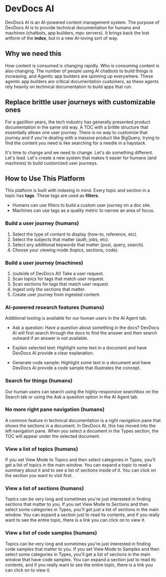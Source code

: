 # DevDocs AI

DevDocs AI is an AI-powered content management system. The purpose of DevDocs AI is to provide technical documentation for humans and machines (chatbots, app builders, mpc servers). It brings back the lost artform of the **index**, but in a new AI-loving sort of way.

## Why we need this

How content is consumed is changing rapidly. Who is consuming content is also changing. The number of people using AI chatbots to build things is increasing, and Agentic app builders are spinning up everywhere. These agentic app builders are critical documentation customers, as these agents rely heavily on technical documentation to build apps that run.

## Replace brittle user journeys with customizable ones

For a gazillion years, the tech industry has generally presented product documentation in the same old way. A TOC with a brittle structure that essentially allows one user journey. There is no way to customize that journey and if you're dealing with a massive product like BigQuery, trying to find the content you need is like searching for a needle in a haystack.

It's time to change and we need to change. Let's do something different. Let's lead. Let's create a new system that makes it easier for humans (and machines) to build customized user journeys.

## How to Use This Platform

This platform is built with indexing in mind. Every topic and section in a topic has **tags**. These tags are used as **filters**.

- Humans can use filters to build a custom user journey on a doc site.
- Machines can use tags as a quality metric to narrow an area of focus.

### Build a user journey (humans)

1. Select the type of content to display (how-to, reference, etc).
2. Select the subjects that matter (auth, jobs, etc).
3. Select any additional keywords that matter (post, query, search).
4. Choose your viewing mode (topics, sections, code).

### Build a user journey (machines)

1. (outside of DevDocs AI) Take a user request.
2. Scan topics for tags that match user request.
3. Scan sections for tags that match user request.
4. Ingest only the sections that matter.
5. Create user journey from ingested content.

### AI-powered research features (humans)

Additional tooling is available for our human users in the AI Agent tab.

- Ask a question: Have a question about something in the docs? DevDocs AI will first search through the docs to find the answer and then search outward if an answer is not available.

- Explain selected text: Highlight some text in a document and have DevDocs AI provide a clear explanation.

- Generate code sample: Highlight some text in a document and have DevDocs AI provide a code sample that illustrates the concept.

### Search for things (humans)

Our human users can search using the highly-responsive searchbox on the Search tab or using the Ask a question option in the AI Agent tab.

### No more right pane navigation (humans)

A common feature in technical documentation is a right navigation pane that shows the sections in a document. In DevDocs AI, this has moved into the left navigation pane. When you select a document in the Types section, the TOC will appear under the selected document.

### View a list of topics (humans)

If you set View Mode to Topics and then select categories in Types, you'll get a list of topics in the main window. You can expand a topic to read a summary about it and to see a list of sections inside of it. You can click on the section you want to visit first.

### View a list of sections (humans)

Topics can be very long and sometimes you're just interested in finding sections that matter to you. If you set View Mode to Sections and then select some categories in Types, you'll get just a list of sections in the main window. You can expand a section just to read its contents, and if you really want to see the entire topic, there is a link you can click on to view it.

### View a list of code samples (humans)

Topics can be very long and sometimes you're just interested in finding code samples that matter to you. If you set View Mode to Samples and then select some categories in Types, you'll get a list of sections in the main window that have code samples. You can expand a section just to read its contents, and if you really want to see the entire topic, there is a link you can click on to view it.